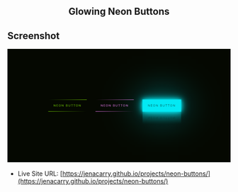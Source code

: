 <div align="center">
  <h2>Glowing Neon Buttons</h2>
</div>

## Screenshot

<div align="center">

![](./assets/images/screenshot.png)

</div>

- Live Site URL: [https://jenacarry.github.io/projects/neon-buttons/](https://jenacarry.github.io/projects/neon-buttons/)
